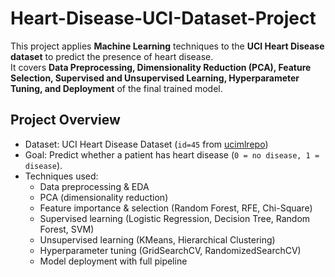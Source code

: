 # Heart-Disease-UCI-Dataset-Project
This project applies **Machine Learning** techniques to the **UCI Heart Disease dataset** to predict the presence of heart disease.  
It covers **Data Preprocessing, Dimensionality Reduction (PCA), Feature Selection, Supervised and Unsupervised Learning, Hyperparameter Tuning, and Deployment** of the final trained model.

## Project Overview
- Dataset: UCI Heart Disease Dataset (`id=45` from [ucimlrepo](https://pypi.org/project/ucimlrepo/))  
- Goal: Predict whether a patient has heart disease (`0 = no disease, 1 = disease`).  
- Techniques used:  
  - Data preprocessing & EDA  
  - PCA (dimensionality reduction)  
  - Feature importance & selection (Random Forest, RFE, Chi-Square)  
  - Supervised learning (Logistic Regression, Decision Tree, Random Forest, SVM)  
  - Unsupervised learning (KMeans, Hierarchical Clustering)  
  - Hyperparameter tuning (GridSearchCV, RandomizedSearchCV)  
  - Model deployment with full pipeline  
